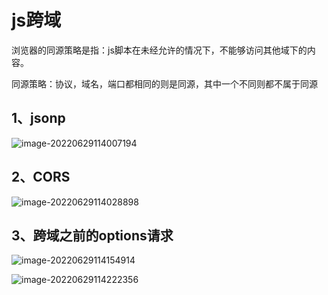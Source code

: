 # js跨域

浏览器的同源策略是指：js脚本在未经允许的情况下，不能够访问其他域下的内容。

同源策略：协议，域名，端口都相同的则是同源，其中一个不同则都不属于同源

## 1、jsonp

![image-20220629114007194](https://tts-markdown.oss-cn-beijing.aliyuncs.com/img/image-20220629114007194.png)

## 2、CORS

![image-20220629114028898](https://tts-markdown.oss-cn-beijing.aliyuncs.com/img/image-20220629114028898.png)

## 3、跨域之前的options请求

![image-20220629114154914](https://tts-markdown.oss-cn-beijing.aliyuncs.com/img/image-20220629114154914.png)

![image-20220629114222356](https://tts-markdown.oss-cn-beijing.aliyuncs.com/img/image-20220629114222356.png)